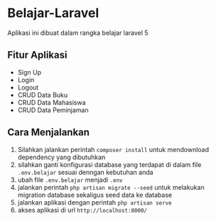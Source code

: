 # Belajar-Laravel

Aplikasi ini dibuat dalam rangka belajar laravel 5

## Fitur Aplikasi

* Sign Up
* Login
* Logout
* CRUD Data Buku
* CRUD Data Mahasiswa
* CRUD Data Peminjaman

## Cara Menjalankan

1. Silahkan jalankan perintah `composer install` untuk mendownload dependency yang dibutuhkan
2. silahkan ganti konfigurasi database yang terdapat di dalam file `.env.belajar` sesuai denngan kebutuhan anda
3. ubah file `.env.belajar` menjadi `.env`
4. jalankan perintah `php artisan migrate --seed` untuk melakukan migration database sekaligus seed data ke database
5. jalankan aplikasi dengan perintah `php artisan serve`
6. akses aplikasi di url `http://localhost:8000/`
